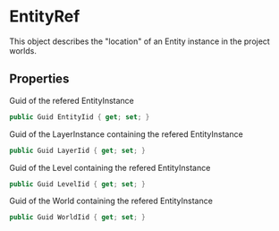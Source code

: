 # EntityRef

  
This object describes the "location" of an Entity instance in the project worlds.  


## Properties

  
Guid of the refered EntityInstance  


```csharp
public Guid EntityIid { get; set; }
```

  
Guid of the LayerInstance containing the refered EntityInstance  


```csharp
public Guid LayerIid { get; set; }
```

  
Guid of the Level containing the refered EntityInstance  


```csharp
public Guid LevelIid { get; set; }
```

  
Guid of the World containing the refered EntityInstance  


```csharp
public Guid WorldIid { get; set; }
```


